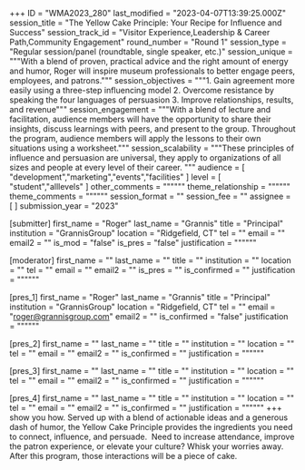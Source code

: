 +++
ID = "WMA2023_280"
last_modified = "2023-04-07T13:39:25.000Z"
session_title = "The Yellow Cake Principle: Your Recipe for Influence and Success"
session_track_id = "Visitor Experience,Leadership & Career Path,Community Engagement"
round_number = "Round 1"
session_type = "Regular session/panel (roundtable, single speaker, etc.)"
session_unique = """With a blend of proven, practical advice and the right amount of energy and humor, Roger will inspire museum professionals to better engage peers, employees, and patrons."""
session_objectives = """1. Gain agreement more easily using a three-step influencing model
2. Overcome resistance by speaking the four languages of persuasion
3. Improve relationships, results, and revenue"""
session_engagement = """With a blend of lecture and facilitation, audience members will have the opportunity to share their insights, discuss learnings with peers, and present to the group. Throughout the program, audience members will apply the lessons to their own situations using a worksheet."""
session_scalability = """These principles of influence and persuasion are universal, they apply to organizations of all sizes and people at every level of their career.
"""
audience = [ "development","marketing","events","facilities" ]
level = [ "student","alllevels" ]
other_comments = """"""
theme_relationship = """"""
theme_comments = """"""
session_format = ""
session_fee = ""
assignee = [  ]
submission_year = "2023"

[submitter]
first_name = "Roger"
last_name = "Grannis"
title = "Principal"
institution = "GrannisGroup"
location = "Ridgefield, CT"
tel = ""
email = ""
email2 = ""
is_mod = "false"
is_pres = "false"
justification = """"""

[moderator]
first_name = ""
last_name = ""
title = ""
institution = ""
location = ""
tel = ""
email = ""
email2 = ""
is_pres = ""
is_confirmed = ""
justification = """"""

[pres_1]
first_name = "Roger"
last_name = "Grannis"
title = "Principal"
institution = "GrannisGroup"
location = "Ridgefield, CT"
tel = ""
email = "roger@grannisgroup.com"
email2 = ""
is_confirmed = "false"
justification = """"""

[pres_2]
first_name = ""
last_name = ""
title = ""
institution = ""
location = ""
tel = ""
email = ""
email2 = ""
is_confirmed = ""
justification = """"""

[pres_3]
first_name = ""
last_name = ""
title = ""
institution = ""
location = ""
tel = ""
email = ""
email2 = ""
is_confirmed = ""
justification = """"""

[pres_4]
first_name = ""
last_name = ""
title = ""
institution = ""
location = ""
tel = ""
email = ""
email2 = ""
is_confirmed = ""
justification = """"""
+++
show you how. Served up with a blend of actionable ideas and a generous dash of humor, the Yellow Cake Principle provides the ingredients you need to connect, influence, and persuade. 
Need to increase attendance, improve the patron experience, or elevate your culture? Whisk your worries away. After this program, those interactions will be a piece of cake.
